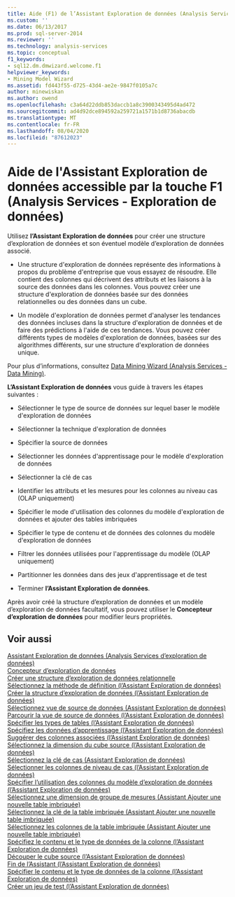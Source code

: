```yaml
---
title: Aide (F1) de l’Assistant Exploration de données (Analysis Services-exploration de données) | Microsoft Docs
ms.custom: ''
ms.date: 06/13/2017
ms.prod: sql-server-2014
ms.reviewer: ''
ms.technology: analysis-services
ms.topic: conceptual
f1_keywords:
- sql12.dm.dmwizard.welcome.f1
helpviewer_keywords:
- Mining Model Wizard
ms.assetid: fd443f55-d725-43d4-ae2e-9847f0105a7c
author: minewiskan
ms.author: owend
ms.openlocfilehash: c3a64d22ddb853daccb1a8c3900343495d4ad472
ms.sourcegitcommit: ad4d92dce894592a259721a1571b1d8736abacdb
ms.translationtype: MT
ms.contentlocale: fr-FR
ms.lasthandoff: 08/04/2020
ms.locfileid: "87612023"
---
```

# <a name="data-mining-wizard-f1-help-analysis-services---data-mining"></a>Aide de l'Assistant Exploration de données accessible par la touche F1 (Analysis Services - Exploration de données)
  Utilisez **l’Assistant Exploration de données** pour créer une structure d’exploration de données et son éventuel modèle d’exploration de données associé.  
  
-   Une structure d'exploration de données représente des informations à propos du problème d'entreprise que vous essayez de résoudre. Elle contient des colonnes qui décrivent des attributs et les liaisons à la source des données dans les colonnes. Vous pouvez créer une structure d'exploration de données basée sur des données relationnelles ou des données dans un cube.  
  
-   Un modèle d'exploration de données permet d'analyser les tendances des données incluses dans la structure d'exploration de données et de faire des prédictions à l'aide de ces tendances. Vous pouvez créer différents types de modèles d'exploration de données, basées sur des algorithmes différents, sur une structure d'exploration de données unique.  
  
 Pour plus d’informations, consultez [Data Mining Wizard &#40;Analysis Services - Data Mining&#41;](data-mining/data-mining-wizard-analysis-services-data-mining.md).  
  
 **L’Assistant Exploration de données** vous guide à travers les étapes suivantes :  
  
-   Sélectionner le type de source de données sur lequel baser le modèle d'exploration de données  
  
-   Sélectionner la technique d'exploration de données  
  
-   Spécifier la source de données  
  
-   Sélectionner les données d'apprentissage pour le modèle d'exploration de données  
  
-   Sélectionner la clé de cas  
  
-   Identifier les attributs et les mesures pour les colonnes au niveau cas (OLAP uniquement)  
  
-   Spécifier le mode d'utilisation des colonnes du modèle d'exploration de données et ajouter des tables imbriquées  
  
-   Spécifier le type de contenu et de données des colonnes du modèle d'exploration de données  
  
-   Filtrer les données utilisées pour l'apprentissage du modèle (OLAP uniquement)  
  
-   Partitionner les données dans des jeux d'apprentissage et de test  
  
-   Terminer **l’Assistant Exploration de données**.  
  
 Après avoir créé la structure d’exploration de données et un modèle d’exploration de données facultatif, vous pouvez utiliser le **Concepteur d’exploration de données** pour modifier leurs propriétés.  
  
## <a name="see-also"></a>Voir aussi  
 [Assistant Exploration de données &#40;Analysis Services d’exploration de données&#41;](data-mining/data-mining-wizard-analysis-services-data-mining.md)   
 [Concepteur d’exploration de données](data-mining/data-mining-designer.md)   
 [Créer une structure d’exploration de données relationnelle](data-mining/create-a-relational-mining-structure.md)   
 [Sélectionnez la méthode de définition &#40;l’Assistant Exploration de données&#41;](select-the-definition-method-data-mining-wizard.md)   
 [Créer la structure d’exploration de données &#40;l’Assistant Exploration de données&#41;](create-the-data-mining-structure-data-mining-wizard.md)   
 [Sélectionnez vue de source de données &#40;Assistant Exploration de données&#41;](select-data-source-view-data-mining-wizard.md)   
 [Parcourir la vue de source de données &#40;l’Assistant Exploration de données&#41;](browse-data-source-view-data-mining-wizard.md)   
 [Spécifier les types de tables &#40;l’Assistant Exploration de données&#41;](specify-table-types-data-mining-wizard.md)   
 [Spécifiez les données d’apprentissage &#40;l’Assistant Exploration de données&#41;](specify-the-training-data-data-mining-wizard.md)   
 [Suggérer des colonnes associées &#40;l’Assistant Exploration de données&#41;](suggest-related-columns-data-mining-wizard.md)   
 [Sélectionnez la dimension du cube source &#40;l’Assistant Exploration de données&#41;](select-the-source-cube-dimension-data-mining-wizard.md)   
 [Sélectionnez la clé de cas &#40;Assistant Exploration de données&#41;](select-the-case-key-data-mining-wizard.md)   
 [Sélectionner les colonnes de niveau de cas &#40;l’Assistant Exploration de données&#41;](select-case-level-columns-data-mining-wizard.md)   
 [Spécifier l’utilisation des colonnes du modèle d’exploration de données &#40;l’Assistant Exploration de données&#41;](specify-mining-model-column-usage-data-mining-wizard.md)   
 [Sélectionnez une dimension de groupe de mesures &#40;Assistant Ajouter une nouvelle table imbriquée&#41;](select-a-measure-group-dimension-add-new-nested-table-wizard.md)   
 [Sélectionnez la clé de la table imbriquée &#40;Assistant Ajouter une nouvelle table imbriquée&#41;](select-nested-table-key-add-new-nested-table-wizard.md)   
 [Sélectionnez les colonnes de la table imbriquée &#40;Assistant Ajouter une nouvelle table imbriquée&#41;](select-nested-table-columns-add-new-nested-table-wizard.md)   
 [Spécifiez le contenu et le type de données de la colonne &#40;l’Assistant Exploration de données&#41;](specify-the-column-s-content-and-data-type-data-mining-wizard.md)   
 [Découper le cube source &#40;l’Assistant Exploration de données&#41;](slice-source-cube-data-mining-wizard.md)   
 [Fin de l’Assistant &#40;l’Assistant Exploration de données&#41;](completing-the-wizard-data-mining-wizard.md)   
 [Spécifier le contenu et le type de données de la colonne &#40;l’Assistant Exploration de données&#41;](specify-column-content-and-data-type-data-mining-wizard.md)   
 [Créer un jeu de test &#40;l’Assistant Exploration de données&#41;](create-testing-set-data-mining-wizard.md)  
  
  
